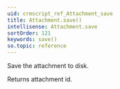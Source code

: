 ```yaml
---
uid: crmscript_ref_Attachment_save
title: Attachment.save()
intellisense: Attachment.save
sortOrder: 121
keywords: save()
so.topic: reference
---
```


Save the attachment to disk.

Returns attachment id.


